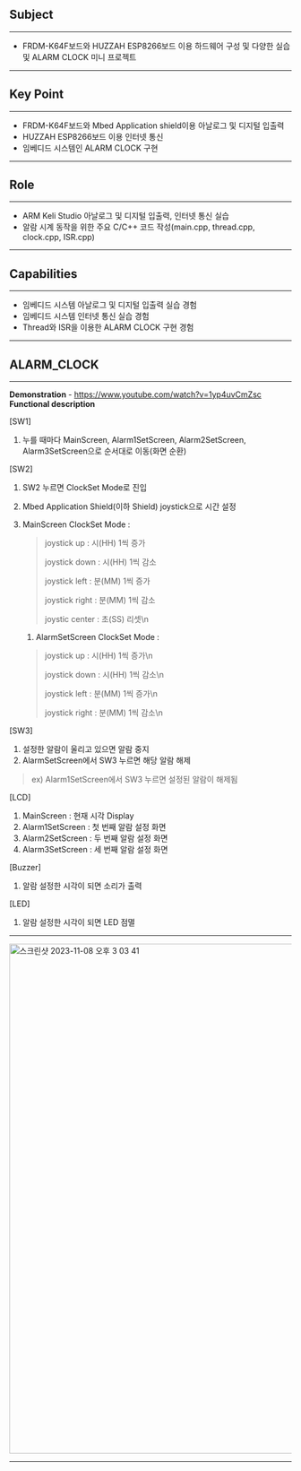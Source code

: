 ## Subject

---

- FRDM-K64F보드와 HUZZAH ESP8266보드 이용 하드웨어 구성 및 다양한 실습 및 ALARM CLOCK 미니 프로젝트

---

## Key Point

---

- FRDM-K64F보드와 Mbed Application shield이용 아날로그 및 디지털 입출력
- HUZZAH ESP8266보드 이용 인터넷 통신
- 임베디드 시스템인 ALARM CLOCK 구현

---

## Role

---

- ARM Keli Studio 아날로그 및 디지털 입출력, 인터넷 통신 실습
- 알람 시계 동작을 위한 주요 C/C++ 코드 작성(main.cpp, thread.cpp, clock.cpp, ISR.cpp)

---

## **Capabilities**

---

- 임베디드 시스템 아날로그 및 디지털 입출력 실습 경험
- 임베디드 시스템 인터넷 통신 실습 경험
- Thread와 ISR을 이용한 ALARM CLOCK 구현 경험

---

## ALARM_CLOCK

---

**Demonstration**
    - https://www.youtube.com/watch?v=1yp4uvCmZsc
**Functional description**
    
[SW1]
    
1. 누를 때마다 MainScreen, Alarm1SetScreen, Alarm2SetScreen, Alarm3SetScreen으로 순서대로 이동(화면 순환)
    
[SW2]
    
1. SW2 누르면 ClockSet Mode로 진입
2. Mbed Application Shield(이하 Shield) joystick으로 시간 설정
3. MainScreen ClockSet Mode :
    
    > joystick up : 시(HH) 1씩 증가
    > 
    > 
    > joystick down : 시(HH) 1씩 감소
    > 
    > joystick left : 분(MM) 1씩 증가
    > 
    > joystick right : 분(MM) 1씩 감소
    > 
    > joystic center : 초(SS) 리셋\n
    > 
    1. AlarmSetScreen ClockSet Mode :
    
    > joystick up : 시(HH) 1씩 증가\n
    > 
    > 
    > joystick down : 시(HH) 1씩 감소\n
    > 
    > joystick left : 분(MM) 1씩 증가\n
    > 
    > joystick right : 분(MM) 1씩 감소\n
    > 
    
[SW3]
    
1. 설정한 알람이 울리고 있으면 알람 중지
2. AlarmSetScreen에서 SW3 누르면 해당 알람 해제
    
> ex) Alarm1SetScreen에서 SW3 누르면 설정된 알람이 해제됨
> 
    
[LCD]
1. MainScreen : 현재 시각 Display
2. Alarm1SetScreen : 첫 번째 알람 설정 화면
3. Alarm2SetScreen : 두 번째 알람 설정 화면
4. Alarm3SetScreen : 세 번째 알람 설정 화면
    
[Buzzer]
    
1. 알람 설정한 시각이 되면 소리가 출력
    
[LED]
    
1. 알람 설정한 시각이 되면 LED 점멸

---

<img width="910" alt="스크린샷 2023-11-08 오후 3 03 41" src="https://github.com/actorjung/Embedded_System/assets/112843229/317e1c3f-9fb5-498c-a505-a527b8fb561f">


---
